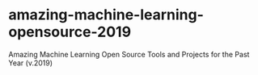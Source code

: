 # amazing-machine-learning-opensource-2019
Amazing Machine Learning Open Source Tools and Projects for the Past Year (v.2019)
